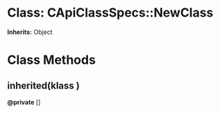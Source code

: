 # Class: CApiClassSpecs::NewClass
**Inherits:** Object
    



# Class Methods
## inherited(klass ) [](#method-c-inherited)
**@private** [] 



